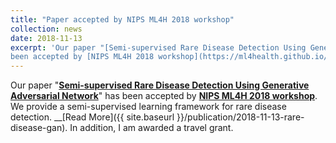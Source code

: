 ```yaml
---
title: "Paper accepted by NIPS ML4H 2018 workshop"
collection: news
date: 2018-11-13
excerpt: 'Our paper "[Semi-supervised Rare Disease Detection Using Generative Adversarial Network](https://)" has
been accepted by [NIPS ML4H 2018 workshop](https://ml4health.github.io/2018/). In addition, I am awarded a travel grant.'
---
```


Our paper "__[Semi-supervised Rare Disease Detection Using Generative Adversarial Network](https:)__" has
been accepted by __[NIPS ML4H 2018 workshop](https://ml4health.github.io/2018/)__. We provide a semi-supervised learning framework for
rare disease detection. __[Read More]({{ site.baseurl }}/publication/2018-11-13-rare-disease-gan). In addition, I am awarded
a travel grant.